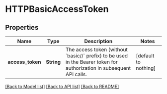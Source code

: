 # HTTPBasicAccessToken


## Properties
Name | Type | Description | Notes
------------ | ------------- | ------------- | -------------
**access_token** | **String** | The access token (without &#x60;basic//&#x60; prefix) to be used in the Bearer token for authorization in subsequent API calls. | [default to nothing]


[[Back to Model list]](../README.md#models) [[Back to API list]](../README.md#api-endpoints) [[Back to README]](../README.md)


